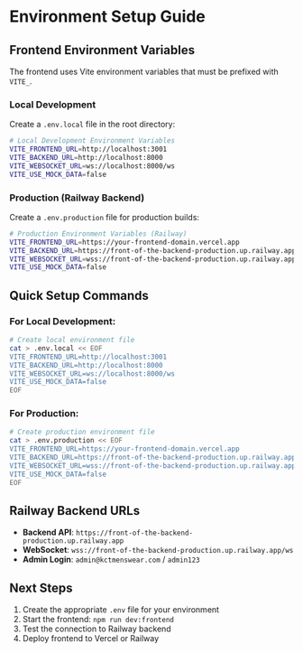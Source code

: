 # Environment Setup Guide

## Frontend Environment Variables

The frontend uses Vite environment variables that must be prefixed with `VITE_`.

### Local Development

Create a `.env.local` file in the root directory:

```bash
# Local Development Environment Variables
VITE_FRONTEND_URL=http://localhost:3001
VITE_BACKEND_URL=http://localhost:8000
VITE_WEBSOCKET_URL=ws://localhost:8000/ws
VITE_USE_MOCK_DATA=false
```

### Production (Railway Backend)

Create a `.env.production` file for production builds:

```bash
# Production Environment Variables (Railway)
VITE_FRONTEND_URL=https://your-frontend-domain.vercel.app
VITE_BACKEND_URL=https://front-of-the-backend-production.up.railway.app
VITE_WEBSOCKET_URL=wss://front-of-the-backend-production.up.railway.app/ws
VITE_USE_MOCK_DATA=false
```

## Quick Setup Commands

### For Local Development:
```bash
# Create local environment file
cat > .env.local << EOF
VITE_FRONTEND_URL=http://localhost:3001
VITE_BACKEND_URL=http://localhost:8000
VITE_WEBSOCKET_URL=ws://localhost:8000/ws
VITE_USE_MOCK_DATA=false
EOF
```

### For Production:
```bash
# Create production environment file
cat > .env.production << EOF
VITE_FRONTEND_URL=https://your-frontend-domain.vercel.app
VITE_BACKEND_URL=https://front-of-the-backend-production.up.railway.app
VITE_WEBSOCKET_URL=wss://front-of-the-backend-production.up.railway.app/ws
VITE_USE_MOCK_DATA=false
EOF
```

## Railway Backend URLs

- **Backend API**: `https://front-of-the-backend-production.up.railway.app`
- **WebSocket**: `wss://front-of-the-backend-production.up.railway.app/ws`
- **Admin Login**: `admin@kctmenswear.com` / `admin123`

## Next Steps

1. Create the appropriate `.env` file for your environment
2. Start the frontend: `npm run dev:frontend`
3. Test the connection to Railway backend
4. Deploy frontend to Vercel or Railway 